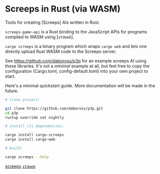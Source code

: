 Screeps in Rust (via WASM)
==========================

Tools for creating [Screeps] AIs written in Rust.


`screeps-game-api` is a Rust binding to the JavaScript APIs for programs compiled to WASM using [`stdweb`].

`cargo screeps` is a binary program which wraps `cargo web` and lets one directly upload Rust WASM code to the
Screeps server.

See https://github.com/daboross/p3p for an example screeps AI using these libraries. It's not a *minimal* example at all,
but feel free to copy the configuration (Cargo.toml, config-default.toml) into your own project to start.

Here's a minimal quickstart guide. More documentation will be made in the future.

```sh
# clone project:

git clone https://github.com/daboross/p3p.git
cd p3p
rustup override set nightly

# install cli dependencies:

cargo install cargo-screeps
cargo install cargo-web

# build:

cargo screeps --help
```

[screeps](https://screeps.com/)
[`stdweb`](https://github.com/koute/stdweb)
